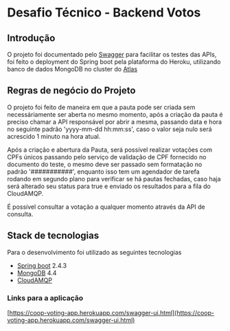 # Desafio Técnico - Backend Votos

## Introdução
O projeto foi documentado pelo [Swagger](https://coop-voting-app.herokuapp.com/swagger-ui.html) para facilitar os testes das APIs, foi feito o deployment do Spring boot pela plataforma do Heroku, utilizando banco de dados MongoDB no cluster do [Atlas](https://www.mongodb.com/atlas/database)

## Regras de negócio do Projeto
O projeto foi feito de maneira em que a pauta pode ser criada sem necessáriamente ser aberta no mesmo momento, após a criação da pauta é preciso chamar a API responsável por abrir a mesma, passando data e hora no seguinte padrão 'yyyy-mm-dd hh:mm:ss', caso o valor seja nulo será acrescido 1 minuto na hora atual.

Após a criação e abertura da Pauta, será possível realizar votações com CPFs únicos passando pelo serviço de validação de CPF fornecido no documento do teste, o mesmo deve ser passado sem formatação no padrão '###########', enquanto isso tem um agendador de tarefa rodando em segundo plano para verificar se há pautas fechadas, caso haja será alterado seu status para true e enviado os resultados para a fila do CloudAMQP.

É possível consultar a votação a qualquer momento através da API de consulta.

## Stack de tecnologias
Para o desenvolvimento foi utilizado as seguintes tecnologias
- [Spring boot](https://spring.io/projects/spring-boot) 2.4.3
- [MongoDB](https://www.mongodb.com/) 4.4
- [CloudAMQP](https://www.cloudamqp.com/)

### Links para a aplicação
[https://coop-voting-app.herokuapp.com/swagger-ui.html](https://coop-voting-app.herokuapp.com/swagger-ui.html)
